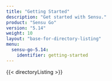 ```yaml
---
title: "Getting Started"
description: "Get started with Sensu."
product: "Sensu Go"
version: "5.14"
weight: 10
layout: "base-for-directory-listing"
menu:
  sensu-go-5.14:
    identifier: getting-started
---
```


{{< directoryListing >}}
